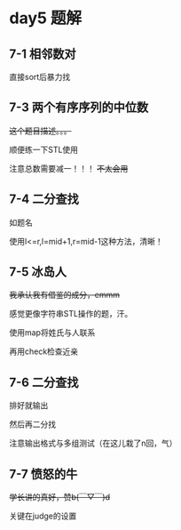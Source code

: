 # day5 题解
## 7-1 相邻数对
直接sort后暴力找

## 7-3 两个有序序列的中位数
~~这个题目描述。。。~~

顺便练一下STL使用

注意总数需要减一！！！
~~不太会用~~
## 7-4 二分查找
如题名

使用l<=r,l=mid+1,r=mid-1这种方法，清晰！
## 7-5 冰岛人
~~我承认我有借鉴的成分，emmm~~

感觉更像字符串STL操作的题，汗。

使用map将姓氏与人联系

再用check检查近亲
## 7-6 二分查找
排好就输出

然后再二分找

注意输出格式与多组测试（在这儿栽了n回，气）

## 7-7 愤怒的牛
~~学长讲的真好，赞b(￣▽￣)d~~

关键在judge的设置
